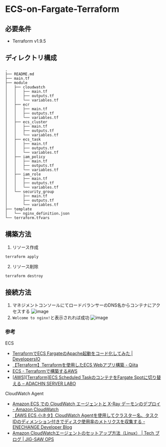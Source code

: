 # ECS-on-Fargate-Terraform

## 必要条件
- Terraform v1.9.5

## ディレクトリ構成
```
.
├── README.md
├── main.tf
├── module
│   ├── cloudwatch
│   │   ├── main.tf
│   │   ├── outputs.tf
│   │   └── variables.tf
│   ├── ecr
│   │   ├── main.tf
│   │   ├── outputs.tf
│   │   └── variables.tf
│   ├── ecs_cluster
│   │   ├── main.tf
│   │   ├── outputs.tf
│   │   └── variables.tf
│   ├── ecs_task
│   │   ├── main.tf
│   │   ├── outputs.tf
│   │   └── variables.tf
│   ├── iam_policy
│   │   ├── main.tf
│   │   ├── outputs.tf
│   │   └── variables.tf
│   ├── iam_role
│   │   ├── main.tf
│   │   ├── outputs.tf
│   │   └── variables.tf
│   └── security_group
│       ├── main.tf
│       ├── outputs.tf
│       └── variables.tf
├── template
│   └── nginx_definition.json
└── terraform.tfvars
```

## 構築方法
1. リソース作成
```
terraform apply
```

2. リソース削除
```
terraform destroy
```

## 接続方法
1. マネジメントコンソールにてロードバランサーのDNS名からコンテナにアクセスする
![image](https://user-images.githubusercontent.com/57606507/159903605-2c3c0957-7cdd-4b61-9f67-9c2cb154df03.png)
2. `Welcome to nginx!`と表示されれば成功
![image](https://user-images.githubusercontent.com/57606507/159902516-7116b75e-076c-4a9b-9fba-d8cdcf978915.png)


### 参考
ECS
- [TerraformでECS FargateのApache起動をコード化してみた \| DevelopersIO](https://dev.classmethod.jp/articles/terraform-ecs-fargate-apache-run/)
- [【Terraform】Terraformを使用したECS Webアプリ構築 \- Qiita](https://qiita.com/Shoma0210/items/b998a260c5d18839fb7a#ecs)
- [ECS \- Terraformで構築するAWS](https://y-ohgi.com/introduction-terraform/handson/ecs/)
- [\[AWS\]\[Terraform\]ECS Scheduled TaskのコンテナをFargate Spotに切り替える – ADACHIN SERVER LABO](https://blog.adachin.me/archives/49415)

CloudWatch Agent
- [Amazon ECS での CloudWatch エージェントと X\-Ray デーモンのデプロイ \- Amazon CloudWatch](https://docs.aws.amazon.com/ja_jp/AmazonCloudWatch/latest/monitoring/deploy_servicelens_CloudWatch_agent_deploy_ECS.html)
- [【AWS ECS 小ネタ】CloudWatch Agentを使用してクラスター名、タスクIDのディメンション付きでディスク使用率のメトリクスを収集する \- ENECHANGE Developer Blog](https://tech.enechange.co.jp/entry/2022/10/04/101051)
- [Amazon CloudWatchエージェントのセットアップ方法（Linux） \| Tech ブログ \| JIG\-SAW OPS](https://ops.jig-saw.com/tech-cate/amazon-cloudwatch-setup)
